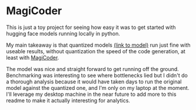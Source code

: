 # MagiCoder
 
This is just a toy project for seeing how easy it was to get started with hugging face models running locally in python.

My main takeaway is that quantized models [(link to model)](https://huggingface.co/TheBloke/Magicoder-S-DS-6.7B-GGUF) run just fine with useable results, without quantization the speed of the code generation, at least with [MagiCoder](https://huggingface.co/ise-uiuc/Magicoder-S-DS-6.7B).

The model was nice and straight forward to get running off the ground. Benchmarking was interesting to see where bottlenecks lied but I didn't do a thorough analysis because it would have taken days to run the original model against the quantized one, and I'm only on my laptop at the moment. I'll leverage my desktop machine in the near future to add more to this readme to make it actually interesting for analytics.